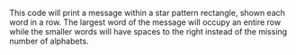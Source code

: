 This code will print a message within a star pattern rectangle, shown each word in a row. The largest word of the message will occupy an entire row while the smaller words will have spaces to the right instead of the missing number of alphabets.
